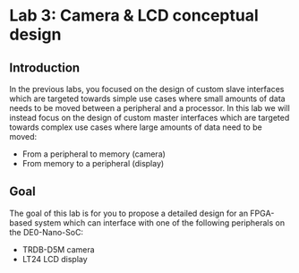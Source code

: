 # Lab 3: Camera & LCD conceptual design

## Introduction

In the previous labs, you focused on the design of custom slave interfaces which are targeted towards simple
use cases where small amounts of data needs to be moved between a peripheral and a processor. In this lab
we will instead focus on the design of custom master interfaces which are targeted towards complex use
cases where large amounts of data need to be moved:

- From a peripheral to memory (camera)
- From memory to a peripheral (display)

## Goal

The goal of this lab is for you to propose a detailed design for an FPGA-based system which can interface with
one of the following peripherals on the DE0-Nano-SoC:

- TRDB-D5M camera
- LT24 LCD display
